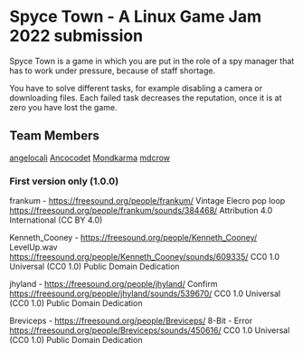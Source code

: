 # Spyce Town - A Linux Game Jam 2022 submission

Spyce Town is a game in which you are put in the role of a spy manager that has to work under pressure, because of staff shortage.

You have to solve different tasks, for example disabling a camera or downloading files. Each failed task decreases the reputation, once it is at zero you have lost the game.

## Team Members

[angelocali](https://github.com/angelocali) 
[Ancocodet](https://github.com/Ancocodet)
[Mondkarma](https://www.deviantart.com/mondkarma)
[mdcrow](https://soundcloud.com/mdcrow)

### First version only  (1.0.0)
frankum - https://freesound.org/people/frankum/
Vintage Elecro pop loop
https://freesound.org/people/frankum/sounds/384468/
Attribution 4.0 International (CC BY 4.0)

Kenneth_Cooney - https://freesound.org/people/Kenneth_Cooney/
LevelUp.wav
https://freesound.org/people/Kenneth_Cooney/sounds/609335/
CC0 1.0 Universal (CC0 1.0) Public Domain Dedication

jhyland - https://freesound.org/people/jhyland/
Confirm
https://freesound.org/people/jhyland/sounds/539670/
CC0 1.0 Universal (CC0 1.0) Public Domain Dedication

Breviceps - https://freesound.org/people/Breviceps/
8-Bit - Error
https://freesound.org/people/Breviceps/sounds/450616/
CC0 1.0 Universal (CC0 1.0) Public Domain Dedication